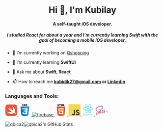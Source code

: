 <h1 align="center">Hi 👋, I'm Kubilay</h1>
<h4 align="center">A self-taught iOS developer.</h4>
<h5 align="center">I studied React for about a year and I'm currently learning Swift with the goal of becoming a mobile iOS developer.</h5>

- 🔭 I’m currently working on [Qshopping](https://github.com/qbica2)

- 🌱 I’m currently learning **SwiftUI**

- 💬 Ask me about **Swift, React**

- 📫 How to reach me ****kubidik27@gmail.com** or [**Linkedin**](https://www.linkedin.com/in/kubilay-akdemir/)**

<h3 align="left">Languages and Tools:</h3>
<p align="left"> 
  <a href="https://developer.apple.com/swift/" target="_blank" rel="noreferrer"> 
    <img src="https://raw.githubusercontent.com/devicons/devicon/master/icons/swift/swift-original.svg" alt="swift" width="40" height="40"/> 
  </a> 
  <a href="https://www.w3schools.com/css/" target="_blank" rel="noreferrer"> 
    <img src="https://raw.githubusercontent.com/devicons/devicon/master/icons/css3/css3-original-wordmark.svg" alt="css3" width="40" height="40"/> 
  </a> 
  <a href="https://firebase.google.com/" target="_blank" rel="noreferrer"> 
    <img src="https://www.vectorlogo.zone/logos/firebase/firebase-icon.svg" alt="firebase" width="40" height="40"/> 
  </a> 
  <a href="https://www.w3.org/html/" target="_blank" rel="noreferrer"> 
    <img src="https://raw.githubusercontent.com/devicons/devicon/master/icons/html5/html5-original-wordmark.svg" alt="html5" width="40" height="40"/> 
  </a> 
  <a href="https://developer.mozilla.org/en-US/docs/Web/JavaScript" target="_blank" rel="noreferrer"> 
    <img src="https://raw.githubusercontent.com/devicons/devicon/master/icons/javascript/javascript-original.svg" alt="javascript" width="40" height="40"/> 
  </a> 
  <a href="https://reactjs.org/" target="_blank" rel="noreferrer"> 
    <img src="https://raw.githubusercontent.com/devicons/devicon/master/icons/react/react-original-wordmark.svg" alt="react" width="40" height="40"/> 
  </a> 
  <a href="https://sass-lang.com" target="_blank" rel="noreferrer"> 
    <img src="https://raw.githubusercontent.com/devicons/devicon/master/icons/sass/sass-original.svg" alt="sass" width="40" height="40"/> 
  </a> 
</p>


<p>
  <img align="left" src="https://readme-stats-2z0chhj71-qbica2.vercel.app/api/top-langs?username=qbica2&count_private=true&show_icons=true&hide=html&locale=en&layout=compact&hide_border=false&title_color=ff652f&icon_color=FFE400&bg_color=09131B&text_color=ffffff&border_color=0c1a25"" alt="qbica2" />
</p>

<p>
 <img align="left" alt="qbica2's GitHub Stats" src="https://readme-stats-2z0chhj71-qbica2.vercel.app/api?username=qbica2&count_private=true&show_icons=true&hide_border=false&title_color=ff652f&icon_color=FFE400&bg_color=09131B&text_color=ffffff&border_color=0c1a25" />
</p>
